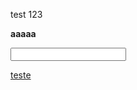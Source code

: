 
test 123

<b>aaaaa</b>

<input name="a">

<script>alert('a');</script>


<a href="javascript:alert('a');">teste</a>

